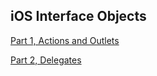## iOS Interface Objects

[Part 1, Actions and Outlets](ActionsAndOutlets.md)


[Part 2, Delegates](Delegates.md)

